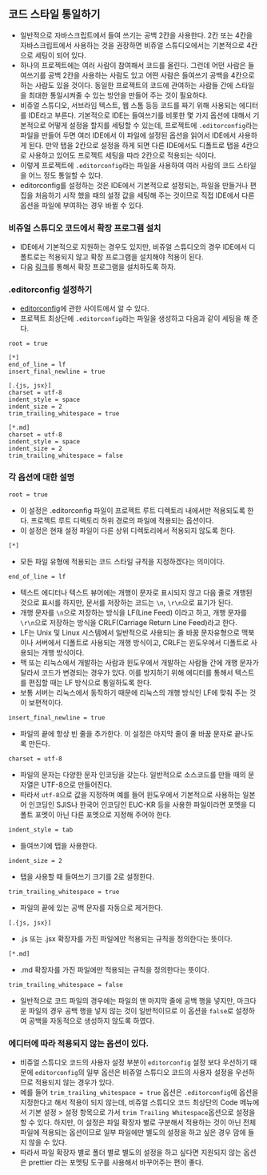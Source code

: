 ## 코드 스타일 통일하기
- 일반적으로 자바스크립트에서 들여 쓰기는 공백 2칸을 사용한다. 2칸 또는 4칸을 자바스크립트에서 사용하는 것을 권장하면 비쥬얼 스튜디오에서는 기본적으로 4칸으로 세팅이 되어 있다.
- 하나의 프로젝트에는 여러 사람이 참여해서 코드를 올린다. 그런데 어떤 사람은 들여쓰기를 공백 2칸을 사용하는 사람도 있고 어떤 사람은 들여쓰기 공백을 4칸으로 하는 사람도 있을 것이다. 동일한 프로젝트의 코드에 관여하는 사람들 간에 스타일을 최대한 통일시켜줄 수 있는 방안을 만들어 주는 것이 필요하다.
- 비쥬얼 스튜디오, 서브라임 텍스트, 웹 스톰 등등 코드를 짜기 위해 사용되는 에디터를 IDE라고 부른다. 기본적으로 IDE는 들여쓰기를 비롯한 몇 가지 옵션에 대해서 기본적으로 어떻게 설정을 할지를 세팅할 수 있는데, 프로젝트에 `.editorconfig`라는 파일을 만들어 두면 여러 IDE에서 이 파일에 설정된 옵션을 읽어서 IDE에서 사용하게 된다. 만약 탭을 2칸으로 설정을 하게 되면 다른 IDE에서도 디폴트로 탭을 4칸으로 사용하고 있어도 프로젝트 세팅을 따라 2칸으로 적용되는 식이다.
- 이렇게 프로젝트에 `.editorconfig`라는 파일을 사용하여 여러 사람의 코드 스타일을 어느 정도 통일할 수 있다.
- editorconfig를 설정하는 것은 IDE에서 기본적으로 설정되는, 파일을 만들거나 편집을 처음하기 시작 했을 때의 설정 값을 세팅해 주는 것이므로 직접 IDE에서 다른 옵션을 파일에 부여하는 경우 바뀔 수 있다.

### 비쥬얼 스튜디오 코드에서 확장 프로그램 설치
- IDE에서 기본적으로 지원하는 경우도 있지만, 비쥬얼 스튜디오의 경우 IDE에서 디폴트로는 적용되지 않고 확장 프로그램을 설치해야 적용이 된다.
- 다음 [링크](https://marketplace.visualstudio.com/items?itemName=EditorConfig.EditorConfig)를 통해서 확장 프로그램을 설치하도록 하자.

### .editorconfig 설정하기
- [editorconfig](https://editorconfig.org/)에 관한 사이트에서 알 수 있다.
- 프로젝트 최상단에 `.editorconfig`라는 파일을 생성하고 다음과 같이 세팅을 해 준다.
```
root = true

[*]
end_of_line = lf
insert_final_newline = true

[.{js, jsx}]
charset = utf-8
indent_style = space
indent_size = 2
trim_trailing_whitespace = true

[*.md]
charset = utf-8
indent_style = space
indent_size = 2
trim_trailing_whitespace = false
```

### 각 옵션에 대한 설명
`root = true`
- 이 설정은 .editorconfig 파일이 프로젝트 루트 디렉토리 내에서만 적용되도록 한다. 프로젝트 루트 디렉토리 하위 경로의 파일에 적용되는 옵션이다.
- 이 설정은 현재 설정 파일이 다른 상위 디렉토리에서 적용되지 않도록 한다.

`[*]`
- 모든 파일 유형에 적용되는 코드 스타일 규칙을 지정하겠다는 의미이다.

`end_of_line = lf`
- 텍스트 에디터나 텍스트 뷰어에는 개행이 문자로 표시되지 않고 다음 줄로 개행된 것으로 표시를 하지만, 문서를 저장하는 코드는 `\n`, `\r\n`으로 표기가 된다.
- 개행 문자를 `\n`으로 저장하는 방식을 LF(Line Feed) 이라고 하고, 개행 문자를 `\r\n`으로 저장하는 방식을 CRLF(Carriage Return Line Feed)라고 한다.
- LF는 Unix 및 Linux 시스템에서 일반적으로 사용되는 줄 바꿈 문자유형으로 맥북이나 서버에서 디폴트로 사용되는 개행 방식이고, CRLF는 윈도우에서 디폴트로 사용되는 개행 방식이다.
- 맥 또는 리눅스에서 개발하는 사람과 윈도우에서 개발하는 사람들 간에 개행 문자가 달라서 코드가 변경되는 경우가 있다. 이를 방지하기 위해 에디터를 통해서 텍스트를 편집할 때는 LF 방식으로 통일하도록 한다.
- 보통 서버는 리눅스에서 동작하기 때문에 리눅스의 개행 방식인 LF에 맞춰 주는 것이 보편적이다.

`insert_final_newline = true`
- 파일의 끝에 항상 빈 줄을 추가한다. 이 설정은 마지막 줄이 줄 바꿈 문자로 끝나도록 만든다.

`charset = utf-8`
- 파일의 문자는 다양한 문자 인코딩을 갖는다. 일반적으로 소스코드를 만들 때의 문자열은 UTF-8으로 만들어진다.
- 따라서 `utf-8`으로 값을 지정하며 예를 들어 윈도우에서 기본적으로 사용하는 일본어 인코딩인 SJIS나 한국어 인코딩인 EUC-KR 등을 사용한 파일이라면 포멧을 디폴트 포멧이 아닌 다른 포멧으로 지정해 주어야 한다.

`indent_style = tab`
- 들여쓰기에 탭을 사용한다.

`indent_size = 2`
- 탭을 사용할 때 들여쓰기 크기를 2로 설정한다.

`trim_trailing_whitespace = true`
- 파일의 끝에 있는 공백 문자를 자동으로 제거한다.

`[.{js, jsx}]`
- .js 또는 .jsx 확장자를 가진 파일에만 적용되는 규칙을 정의한다는 뜻이다.

`[*.md]`
- .md 확장자를 가진 파일에만 적용되는 규칙을 정의한다는 뜻이다.

`trim_trailing_whitespace = false`
- 일반적으로 코드 파일의 경우에는 파일의 맨 마지막 줄에 공백 행을 넣지만, 마크다운 파일의 경우 공백 행을 넣지 않는 것이 일반적이므로 이 옵션을 `false`로 설정하여 공백을 자동적으로 생성하지 않도록 하였다.

### 에디터에 따라 적용되지 않는 옵션이 있다.
- 비쥬얼 스튜디오 코드의 사용자 설정 부분이 `editorconfig` 설정 보다 우선하기 때문에 `editorconfig`의 일부 옵션은 비쥬얼 스튜디오 코드의 사용자 설정을 우선하므로 적용되지 않는 경우가 있다. 
- 예를 들어 `trim_trailing_whitespace = true` 옵션은 `.editorconfig`에 옵션을 지정한다고 해서 적용이 되지 않는데, 비쥬얼 스튜디오 코드 최상단의 Code 메뉴에서 기본 설정 > 설정 항목으로 가서 `trim Trailing Whitespace`옵션으로 설정을 할 수 있다. 하지만, 이 설정은 파일 확장자 별로 구분해서 적용하는 것이 아닌 전체 파일에 적용되는 옵션이므로 일부 파일에만 별도의 설정을 하고 싶은 경우 맘에 들지 않을 수 있다.
- 따라서 파일 확장자 별로 폴더 별로 별도의 설정을 하고 싶다면 지원되지 않는 옵션은 prettier 라는 포멧팅 도구를 사용해서 바꾸어주는 편이 좋다.
